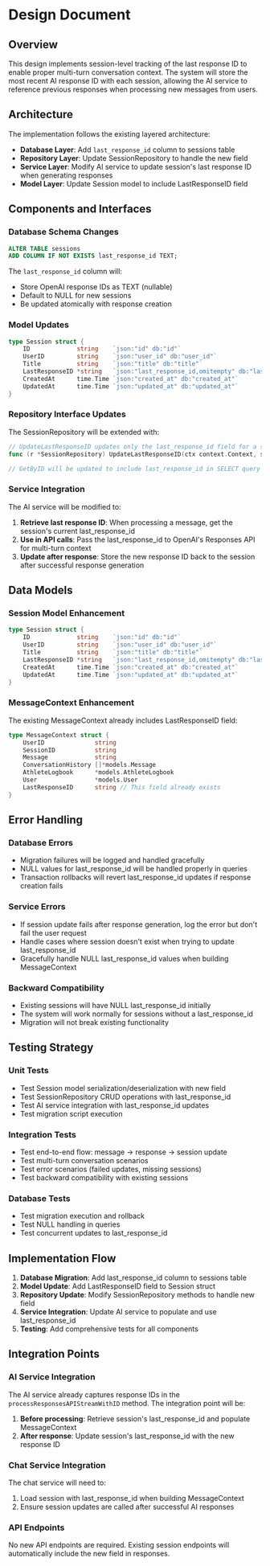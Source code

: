 # Design Document

## Overview

This design implements session-level tracking of the last response ID to enable proper multi-turn conversation context. The system will store the most recent AI response ID with each session, allowing the AI service to reference previous responses when processing new messages from users.

## Architecture

The implementation follows the existing layered architecture:

- **Database Layer**: Add `last_response_id` column to sessions table
- **Repository Layer**: Update SessionRepository to handle the new field
- **Service Layer**: Modify AI service to update session's last response ID when generating responses
- **Model Layer**: Update Session model to include LastResponseID field

## Components and Interfaces

### Database Schema Changes

```sql
ALTER TABLE sessions 
ADD COLUMN IF NOT EXISTS last_response_id TEXT;
```

The `last_response_id` column will:
- Store OpenAI response IDs as TEXT (nullable)
- Default to NULL for new sessions
- Be updated atomically with response creation

### Model Updates

```go
type Session struct {
    ID             string    `json:"id" db:"id"`
    UserID         string    `json:"user_id" db:"user_id"`
    Title          string    `json:"title" db:"title"`
    LastResponseID *string   `json:"last_response_id,omitempty" db:"last_response_id"`
    CreatedAt      time.Time `json:"created_at" db:"created_at"`
    UpdatedAt      time.Time `json:"updated_at" db:"updated_at"`
}
```

### Repository Interface Updates

The SessionRepository will be extended with:

```go
// UpdateLastResponseID updates only the last_response_id field for a session
func (r *SessionRepository) UpdateLastResponseID(ctx context.Context, sessionID string, responseID string) error

// GetByID will be updated to include last_response_id in SELECT query
```

### Service Integration

The AI service will be modified to:

1. **Retrieve last response ID**: When processing a message, get the session's current last_response_id
2. **Use in API calls**: Pass the last_response_id to OpenAI's Responses API for multi-turn context
3. **Update after response**: Store the new response ID back to the session after successful response generation

## Data Models

### Session Model Enhancement

```go
type Session struct {
    ID             string    `json:"id" db:"id"`
    UserID         string    `json:"user_id" db:"user_id"`
    Title          string    `json:"title" db:"title"`
    LastResponseID *string   `json:"last_response_id,omitempty" db:"last_response_id"`
    CreatedAt      time.Time `json:"created_at" db:"created_at"`
    UpdatedAt      time.Time `json:"updated_at" db:"updated_at"`
}
```

### MessageContext Enhancement

The existing MessageContext already includes LastResponseID field:

```go
type MessageContext struct {
    UserID              string
    SessionID           string
    Message             string
    ConversationHistory []*models.Message
    AthleteLogbook      *models.AthleteLogbook
    User                *models.User
    LastResponseID      string // This field already exists
}
```

## Error Handling

### Database Errors
- Migration failures will be logged and handled gracefully
- NULL values for last_response_id will be handled properly in queries
- Transaction rollbacks will revert last_response_id updates if response creation fails

### Service Errors
- If session update fails after response generation, log the error but don't fail the user request
- Handle cases where session doesn't exist when trying to update last_response_id
- Gracefully handle NULL last_response_id values when building MessageContext

### Backward Compatibility
- Existing sessions will have NULL last_response_id initially
- The system will work normally for sessions without a last_response_id
- Migration will not break existing functionality

## Testing Strategy

### Unit Tests
- Test Session model serialization/deserialization with new field
- Test SessionRepository CRUD operations with last_response_id
- Test AI service integration with last_response_id updates
- Test migration script execution

### Integration Tests
- Test end-to-end flow: message → response → session update
- Test multi-turn conversation scenarios
- Test error scenarios (failed updates, missing sessions)
- Test backward compatibility with existing sessions

### Database Tests
- Test migration execution and rollback
- Test NULL handling in queries
- Test concurrent updates to last_response_id

## Implementation Flow

1. **Database Migration**: Add last_response_id column to sessions table
2. **Model Update**: Add LastResponseID field to Session struct
3. **Repository Update**: Modify SessionRepository methods to handle new field
4. **Service Integration**: Update AI service to populate and use last_response_id
5. **Testing**: Add comprehensive tests for all components

## Integration Points

### AI Service Integration
The AI service already captures response IDs in the `processResponsesAPIStreamWithID` method. The integration point will be:

1. **Before processing**: Retrieve session's last_response_id and populate MessageContext
2. **After response**: Update session's last_response_id with the new response ID

### Chat Service Integration
The chat service will need to:
1. Load session with last_response_id when building MessageContext
2. Ensure session updates are called after successful AI responses

### API Endpoints
No new API endpoints are required. Existing session endpoints will automatically include the new field in responses.